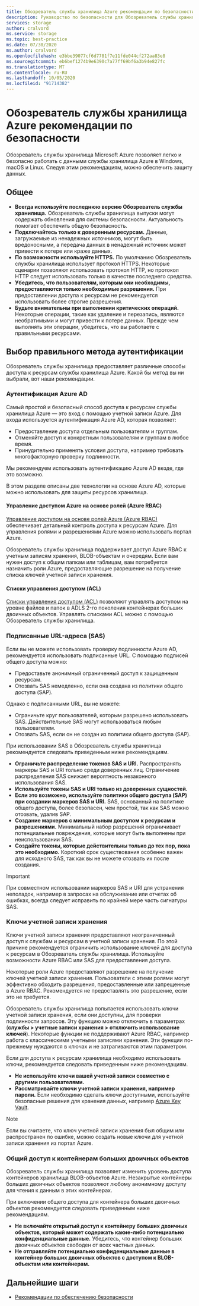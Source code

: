 ```yaml
---
title: Обозреватель службы хранилища Azure рекомендации по безопасности | Документация Майкрософт
description: Руководство по безопасности для Обозреватель службы хранилища Azure
services: storage
author: cralvord
ms.service: storage
ms.topic: best-practice
ms.date: 07/30/2020
ms.author: cralvord
ms.openlocfilehash: e3bbe39077cf6d7781f7e11fde044cf272aa83e8
ms.sourcegitcommit: eb6bef1274b9e6390c7a77ff69bf6a3b94e827fc
ms.translationtype: MT
ms.contentlocale: ru-RU
ms.lasthandoff: 10/05/2020
ms.locfileid: "91714382"
---
```

# <a name="azure-storage-explorer-security-guide"></a>Обозреватель службы хранилища Azure рекомендации по безопасности

Обозреватель службы хранилища Microsoft Azure позволяет легко и безопасно работать с данными службы хранилища Azure в Windows, macOS и Linux. Следуя этим рекомендациям, можно обеспечить защиту данных.

## <a name="general"></a>Общее

- **Всегда используйте последнюю версию Обозреватель службы хранилища.** Обозреватель службы хранилища выпуски могут содержать обновления для системы безопасности. Актуальность помогает обеспечить общую безопасность.
- **Подключайтесь только к доверенным ресурсам.** Данные, загружаемые из ненадежных источников, могут быть вредоносными, а передача данных в ненадежный источник может привести к потере или краже данных.
- **По возможности используйте HTTPS.** По умолчанию Обозреватель службы хранилища использует протокол HTTPS. Некоторые сценарии позволяют использовать протокол HTTP, но протокол HTTP следует использовать только в качестве последнего средства.
- **Убедитесь, что пользователям, которым они необходимы, предоставляются только необходимые разрешения.** При предоставлении доступа к ресурсам не рекомендуется использовать более строгие разрешения.
- **Будьте внимательны при выполнении критических операций.** Некоторые операции, такие как удаление и перезапись, являются необратимыми и могут привести к потере данных. Прежде чем выполнять эти операции, убедитесь, что вы работаете с правильными ресурсами.

## <a name="choosing-the-right-authentication-method"></a>Выбор правильного метода аутентификации

Обозреватель службы хранилища предоставляет различные способы доступа к ресурсам службы хранилища Azure. Какой бы метод вы ни выбрали, вот наши рекомендации.

### <a name="azure-ad-authentication"></a>Аутентификация Azure AD

Самый простой и безопасный способ доступа к ресурсам службы хранилища Azure — это вход с помощью учетной записи Azure. Для входа используется аутентификация Azure AD, которая позволяет:

- Предоставление доступа отдельным пользователям и группам.
- Отменяйте доступ к конкретным пользователям и группам в любое время.
- Принудительно применять условия доступа, например требовать многофакторную проверку подлинности.

Мы рекомендуем использовать аутентификацию Azure AD везде, где это возможно.

В этом разделе описаны две технологии на основе Azure AD, которые можно использовать для защиты ресурсов хранилища.

#### <a name="azure-role-based-access-control-azure-rbac"></a>Управление доступом Azure на основе ролей (Azure RBAC)

[Управление доступом на основе ролей Azure (Azure RBAC)](https://docs.microsoft.com/azure/role-based-access-control/overview) обеспечивает детальный контроль доступа к ресурсам Azure. Для управления ролями и разрешениями Azure можно использовать портал Azure.

Обозреватель службы хранилища поддерживает доступ Azure RBAC к учетным записям хранения, BLOB-объектам и очередям. Если вам нужен доступ к общим папкам или таблицам, вам потребуется назначить роли Azure, предоставляющие разрешение на получение списка ключей учетной записи хранения.

#### <a name="access-control-lists-acls"></a>Списки управления доступом (ACL)

[Списки управления доступом (ACL)](https://docs.microsoft.com/azure/storage/blobs/data-lake-storage-access-control) позволяют управлять доступом на уровне файлов и папок в ADLS 2-го поколения контейнерах больших двоичных объектов. Управлять списками ACL можно с помощью Обозреватель службы хранилища.

### <a name="shared-access-signatures-sas"></a>Подписанные URL-адреса (SAS)

Если вы не можете использовать проверку подлинности Azure AD, рекомендуется использовать подписанные URL. С помощью подписей общего доступа можно:

- Предоставьте анонимный ограниченный доступ к защищенным ресурсам.
- Отозвать SAS немедленно, если она создана из политики общего доступа (SAP).

Однако с подписанными URL, вы не можете:

- Ограничьте круг пользователей, которым разрешено использовать SAS. Действительные SAS могут использоваться любым пользователем.
- Отозвать SAS, если он не создан из политики общего доступа (SAP).

При использовании SAS в Обозреватель службы хранилища рекомендуется следовать приведенным ниже рекомендациям.

- **Ограничьте распределение токенов SAS и URI.** Распространять маркеры SAS и URI только среди доверенных лиц. Ограничение распределения SAS снижает вероятность незаконного использования SAS.
- **Используйте токены SAS и URI только из доверенных сущностей.**
- **Если это возможно, используйте политики общего доступа (SAP) при создании маркеров SAS и URI.** SAS, основанный на политике общего доступа, более безопасен, чем простой, так как SAS можно отозвать, удалив SAP.
- **Создание маркеров с минимальным доступом к ресурсам и разрешениями.** Минимальный набор разрешений ограничивает потенциальные повреждения, которые могут быть выполнены при неиспользовании SAS.
- **Создайте токены, которые действительны только до тех пор, пока это необходимо.** Короткий срок существования особенно важен для исходного SAS, так как вы не можете отозвать их после создания.

> [!IMPORTANT]
> При совместном использовании маркеров SAS и URI для устранения неполадок, например в запросах на обслуживание или отчетах об ошибках, всегда следует исправить по крайней мере часть сигнатуры SAS.

### <a name="storage-account-keys"></a>Ключи учетной записи хранения

Ключи учетной записи хранения предоставляют неограниченный доступ к службам и ресурсам в учетной записи хранения. По этой причине рекомендуется ограничить использование ключей для доступа к ресурсам в Обозреватель службы хранилища. Используйте возможности Azure RBAC или SAS для предоставления доступа.

Некоторые роли Azure предоставляют разрешение на получение ключей учетной записи хранения. Пользователи с этими ролями могут эффективно обходить разрешения, предоставленные или запрещенные в Azure RBAC. Рекомендуется не предоставлять это разрешение, если это не требуется.

Обозреватель службы хранилища попытается использовать ключи учетной записи хранения, если они доступны, для проверки подлинности запросов. Эту функцию можно отключить в параметрах (**службы > учетные записи хранения > отключить использование ключей**). Некоторые функции не поддерживают Azure RBAC, например работа с классическими учетными записями хранения. Эти функции по-прежнему нуждаются в ключах и не затрагиваются этим параметром.

Если для доступа к ресурсам хранилища необходимо использовать ключи, рекомендуется следовать приведенным ниже рекомендациям.

- **Не используйте ключи вашей учетной записи совместно с другими пользователями.**
- **Рассматривайте ключи учетной записи хранения, например пароли.** Если необходимо сделать ключи доступными, используйте безопасные решения для хранения данных, например [Azure Key Vault](https://azure.microsoft.com/services/key-vault/).

> [!NOTE]
> Если вы считаете, что ключ учетной записи хранения был общим или распространен по ошибке, можно создать новые ключи для учетной записи хранения из портал Azure.

### <a name="public-access-to-blob-containers"></a>Общий доступ к контейнерам больших двоичных объектов

Обозреватель службы хранилища позволяет изменить уровень доступа контейнеров хранилища BLOB-объектов Azure. Незакрытые контейнеры больших двоичных объектов позволяют любому анонимному доступу для чтения к данным в этих контейнерах.

При включении общего доступа для контейнера больших двоичных объектов рекомендуется следовать приведенным ниже рекомендациям.

- **Не включайте открытый доступ к контейнеру больших двоичных объектов, который может содержать какие-либо потенциально конфиденциальные данные.** Убедитесь, что контейнер больших двоичных объектов свободен от всех частных данных.
- **Не отправляйте потенциально конфиденциальные данные в контейнер больших двоичных объектов с доступом к BLOB-объектам или контейнерам.** 

## <a name="next-steps"></a>Дальнейшие шаги

- [Рекомендации по обеспечению безопасности](https://docs.microsoft.com/azure/storage/blobs/security-recommendations)
